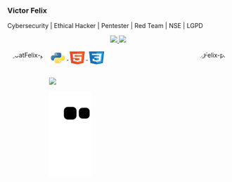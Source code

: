 ### Victor Felix
Cybersecurity | Ethical Hacker | Pentester | Red Team | NSE | LGPD

<div align="center">
  <a href="https://github.com/vifelix">
  <img height="180em" src="https://github-readme-stats.vercel.app/api?username=vifelix&show_icons=true&theme=dark&include_all_commits=true&count_private=true"/>
  <a href="https://tryhackme.com/p/ViFelix">
  <img height="90em" src="https://tryhackme-badges.s3.amazonaws.com/ViFelix.png"/>
    
</div>
<div style="display: inline_block"><br>
  <img align="left" alt="CatFelix-pic" height="130" style="border-radius:50px;" src="https://cdn.discordapp.com/attachments/1055167495692095539/1057838175390802001/Felix2.png">
  <img align="center" alt="Felix-Python" height="30" width="40" src="https://raw.githubusercontent.com/devicons/devicon/master/icons/python/python-original.svg">
  <img align="center" alt="Felix-HTML" height="30" width="40" src="https://raw.githubusercontent.com/devicons/devicon/master/icons/html5/html5-original.svg">
  <img align="center" alt="Felix-CSS" height="30" width="40" src="https://raw.githubusercontent.com/devicons/devicon/master/icons/css3/css3-original.svg">
  <img align="right" alt="Felix-pic" height="150" style="border-radius:50px;" src="https://media.discordapp.net/attachments/1055167495692095539/1055167614617403522/WhatsApp_Image_2022-12-01_at_13.30.51.jpeg?width=631&height=631">
</div>
  
 ## 
  
<div> 
    <a href="https://www.linkedin.com/in/vifelixti" target="_blank"><img src="https://img.shields.io/badge/-LinkedIn-%230077B5?style=for-the-badge&logo=linkedin&logoColor=white" target="_blank"></a> 
 
  ![Snake animation](https://github.com/rafaballerini/rafaballerini/blob/output/github-contribution-grid-snake.svg)
 
</div>

  
  
